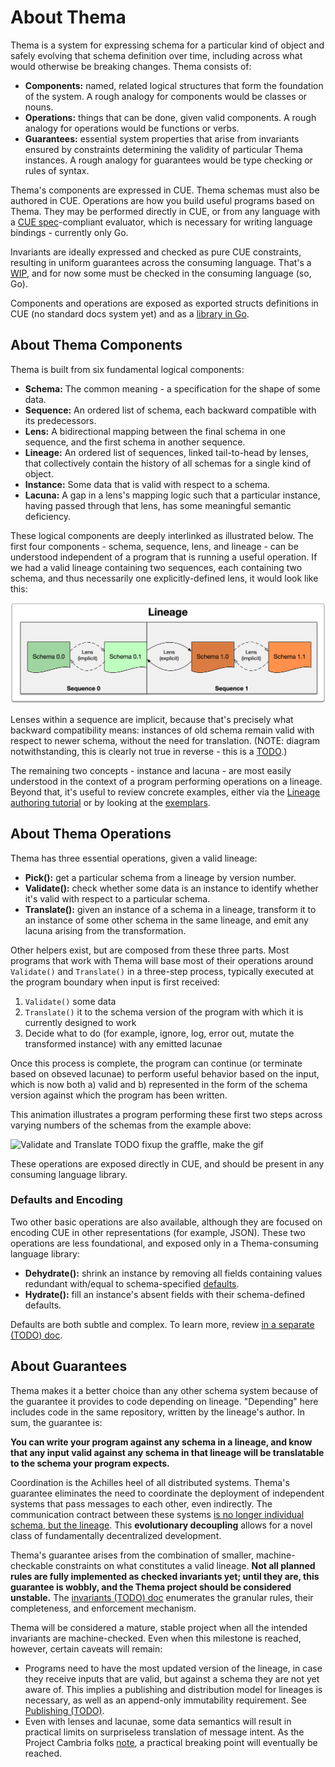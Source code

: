 # About Thema

Thema is a system for expressing schema for a particular kind of object and safely evolving that schema definition over time, including across what would otherwise be breaking changes. Thema consists of:

* **Components:** named, related logical structures that form the foundation of the system. A rough analogy for components would be classes or nouns.
* **Operations:** things that can be done, given valid components. A rough analogy for operations would be functions or verbs.
* **Guarantees:** essential system properties that arise from invariants ensured by constraints determining the validity of particular Thema instances. A rough analogy for guarantees would be type checking or rules of syntax.

Thema's components are expressed in CUE. Thema schemas must also be authored in CUE. Operations are how you build useful programs based on Thema. They may be performed directly in CUE, or from any language with a [CUE spec](https://cuelang.org/docs/references/spec)-compliant evaluator, which is necessary for writing language bindings - currently only Go.

Invariants are ideally expressed and checked as pure CUE constraints, resulting in uniform guarantees across the consuming language. That's a [WIP](https://github.com/grafana/thema/issues/6), and for now some must be checked in the consuming language (so, Go).

Components and operations are exposed as exported structs definitions in CUE (no standard docs system yet) and as a [library in Go](https://pkg.go.dev/github.com/grafana/thema).

## About Thema Components

Thema is built from six fundamental logical components:

* **Schema:** The common meaning - a specification for the shape of some data.
* **Sequence:** An ordered list of schema, each backward compatible with its predecessors.
* **Lens:** A bidirectional mapping between the final schema in one sequence, and the first schema in another sequence.
* **Lineage:** An ordered list of sequences, linked tail-to-head by lenses, that collectively contain the history of all schemas for a single kind of object.
* **Instance:** Some data that is valid with respect to a schema.
* **Lacuna:** A gap in a lens's mapping logic such that a particular instance, having passed through that lens, has some meaningful semantic deficiency.

These logical components are deeply interlinked as illustrated below. The first four components - schema, sequence, lens, and lineage - can be understood independent of a program that is running a useful operation. If we had a valid lineage containing two sequences, each containing two schema, and thus necessarily one explicitly-defined lens, it would look like this:

![Abstract Lineage](lineage-structure.png)

Lenses within a sequence are implicit, because that's precisely what backward compatibility means: instances of old schema remain valid with respect to newer schema, without the need for translation. (NOTE: diagram notwithstanding, this is clearly not true in reverse - this is a [TODO](https://github.com/grafana/thema/issues/6).)

The remaining two concepts - instance and lacuna - are most easily understood in the context of a program performing operations on a lineage. Beyond that, it's useful to review concrete examples, either via the [Lineage authoring tutorial](authoring.md) or by looking at the [exemplars](https://github.com/grafana/thema/tree/main/exemplars).

## About Thema Operations

Thema has three essential operations, given a valid lineage:

* **Pick():** get a particular schema from a lineage by version number.
* **Validate():** check whether some data is an instance to identify whether it's valid with respect to a particular schema.
* **Translate():** given an instance of a schema in a lineage, transform it to an instance of some other schema in the same lineage, and emit any lacuna arising from the transformation.

Other helpers exist, but are composed from these three parts. Most programs that work with Thema will base most of their operations around `Validate()` and `Translate()` in a three-step process, typically executed at the program boundary when input is first received:

1. `Validate()` some data
2. `Translate()` it to the schema version of the program with which it is currently designed to work
3. Decide what to do (for example, ignore, log, error out, mutate the transformed instance) with any emitted lacunae

Once this process is complete, the program can continue (or terminate based on obseved lacunae) to perform useful behavior based on the input, which is now both a) valid and b) represented in the form of the schema version against which the program has been written. 

This animation illustrates a program performing these first two steps across varying numbers of the schemas from the example above:

![Validate and Translate](validate-and-translate.gif) TODO fixup the graffle, make the gif

These operations are exposed directly in CUE, and should be present in any consuming language library.

### Defaults and Encoding

Two other basic operations are also available, although they are focused on encoding CUE in other representations (for example, JSON). These two operations are less foundational, and exposed only in a Thema-consuming language library:

* **Dehydrate():** shrink an instance by removing all fields containing values redundant with/equal to schema-specified [defaults](https://cuelang.org/docs/tutorials/tour/types/defaults/).
* **Hydrate():** fill an instance's absent fields with their schema-defined defaults. 

Defaults are both subtle and complex. To learn more, review [in a separate (TODO) doc](defaults.md).

## About Guarantees

Thema makes it a better choice than any other schema system because of the guarantee it provides to code depending on lineage. "Depending" here includes code in the same repository, written by the lineage's author. In sum, the guarantee is:

**You can write your program against any schema in a lineage, and know that any input valid against any schema in that lineage will be translatable to the schema your program expects.**

Coordination is the Achilles heel of all distributed systems. Thema's guarantee eliminates the need to coordinate the deployment of independent systems that pass messages to each other, even indirectly. The communication contract between these systems [is no longer individual schema, but the lineage](https://github.com/grafana/thema/blob/main/FAQ.md#you-cant-fool-me-breaking-changes-are-breaking---how-can-they-possibly-be-made-non-breaking). This **evolutionary decoupling** allows for a novel class of fundamentally decentralized development.

Thema's guarantee arises from the combination of smaller, machine-checkable constraints on what constitutes a valid lineage. **Not all planned rules are fully implemented as checked invariants yet; until they are, this guarantee is wobbly, and the Thema project should be considered unstable.** The [invariants (TODO) doc](invariants.md) enumerates the granular rules, their completeness, and enforcement mechanism.

Thema will be considered a mature, stable project when all the intended invariants are machine-checked. Even when this milestone is reached, however, certain caveats will remain:

* Programs need to have the most updated version of the lineage, in case they receive inputs that are valid, but against a schema they are not yet aware of. This implies a publishing and distribution model for lineages is necessary, as well as an append-only immutability requirement. See [Publishing (TODO)](publishing.md).
* Even with lenses and lacunae, some data semantics will result in practical limits on surpriseless translation of message intent. As the Project Cambria folks [note](https://www.inkandswitch.com/cambria/#findings), a practical breaking point will eventually be reached.
